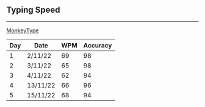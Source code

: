 ## Typing Speed

---

[MonkeyType](https://monkeytype.com/)

| Day | Date    | WPM | Accuracy |
| --- | ------- | --- | -------- |
| 1   | 2/11/22 | 69  | 98       |
| 2   | 3/11/22 | 65  | 98       |
| 3   | 4/11/22 | 62  | 94       |
| 4   | 13/11/22 | 66  | 96       |
| 5   | 15/11/22 | 68  | 94       |
